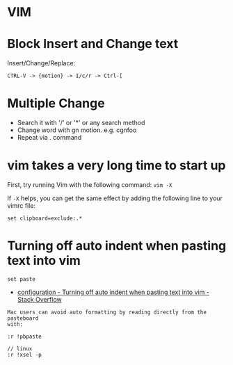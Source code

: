 # VIM

# Block Insert and Change text

Insert/Change/Replace: 

	CTRL-V -> {motion} -> I/c/r -> Ctrl-[

# Multiple Change

* Search it with '/' or '*' or any search method
* Change word with gn motion. e.g. cgnfoo<esc>
* Repeat via . command

# vim takes a very long time to start up

First, try running Vim with the following command: `vim -X`

If `-X` helps, you can get the same effect by adding the following line to your
vimrc file:

`set clipboard=exclude:.*`

# Turning off auto indent when pasting text into vim

`set paste`

* [configuration - Turning off auto indent when pasting text into vim - Stack
Overflow](https://stackoverflow.com/questions/2514445/turning-off-auto-indent-when-pasting-text-into-vim)

```vim
Mac users can avoid auto formatting by reading directly from the pasteboard
with:

:r !pbpaste

// linux
:r !xsel -p
```
